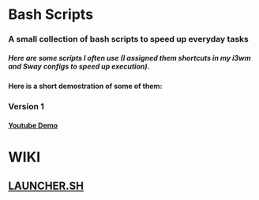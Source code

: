 # Bash Scripts

### A small collection of bash scripts to speed up everyday tasks
##### Here are some scripts I often use (I assigned them shortcuts in my i3wm and Sway configs to speed up execution).

**Here is a short demostration of some of them:**

### Version 1
#### [Youtube Demo](https://www.youtube.com/watch?v=aAU71nJ2XCA)

# WIKI

## [LAUNCHER.SH](./doc/launcher.md)
